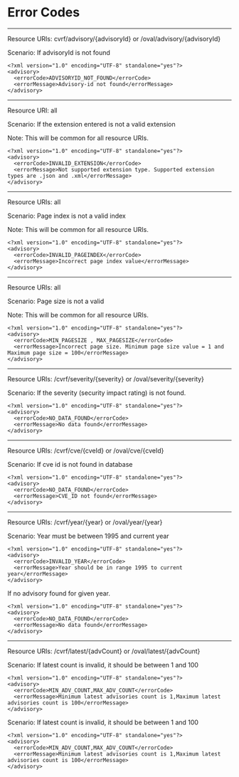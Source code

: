 # Error Codes
----
Resource URIs: cvrf/advisory/{advisoryId} or /oval/advisory/{advisoryId}

Scenario: If advisoryId is not found 	

    <?xml version="1.0" encoding="UTF-8" standalone="yes"?>
    <advisory>
      <errorCode>ADVISORYID_NOT_FOUND</errorCode>
      <errorMessage>Advisory-id not found</errorMessage>
    </advisory>

----
Resource URI: all
	
Scenario: If the extension entered is not a valid extension

Note: This will be common for all resource URIs.
	

    <?xml version="1.0" encoding="UTF-8" standalone="yes"?>
    <advisory>
      <errorCode>INVALID_EXTENSION</errorCode>
      <errorMessage>Not supported extension type. Supported extension types are .json and .xml</errorMessage>
    </advisory>

----
Resource URIs: all

Scenario:	Page index is not a valid index

Note: This will be common for all resource URIs.
	

    <?xml version="1.0" encoding="UTF-8" standalone="yes"?>
    <advisory>
      <errorCode>INVALID_PAGEINDEX</errorCode>
      <errorMessage>Incorrect page index value</errorMessage>
    </advisory>

----
Resource URIs: all

Scenario:	Page size is not a valid

Note: This will be common for all resource URIs.
	

    <?xml version="1.0" encoding="UTF-8" standalone="yes"?>
    <advisory>
      <errorCode>MIN_PAGESIZE , MAX_PAGESIZE</errorCode>
      <errorMessage>Incorrect page size. Minimum page size value = 1 and Maximum page size = 100</errorMessage>
    </advisory>
    
----
Resource URIs: /cvrf/severity/{severity} or /oval/severity/{severity}

Scenario:	If the severity (security impact rating) is not found. 	

    <?xml version="1.0" encoding="UTF-8" standalone="yes"?>
    <advisory>
      <errorCode>NO_DATA_FOUND</errorCode>
      <errorMessage>No data found</errorMessage>
    </advisory>

----
Resource URIs: /cvrf/cve/{cveId} or /oval/cve/{cveId}

Scenario: If cve id is not found in database

    <?xml version="1.0" encoding="UTF-8" standalone="yes"?>
    <advisory>
      <errorCode>NO_DATA_FOUND</errorCode>
      <errorMessage>CVE_ID not found</errorMessage>
    </advisory>

----
Resource URIs: /cvrf/year/{year} or /oval/year/{year}

Scenario:	Year must be between 1995 and current year 	

    <?xml version="1.0" encoding="UTF-8" standalone="yes"?>
    <advisory>
      <errorCode>INVALID_YEAR</errorCode>
      <errorMessage>Year should be in range 1995 to current year</errorMessage>
    </advisory>

If no advisory found for given year.
	

    <?xml version="1.0" encoding="UTF-8" standalone="yes"?>
    <advisory>
      <errorCode>NO_DATA_FOUND</errorCode>
      <errorMessage>No data found</errorMessage>
    </advisory>

----
Resource URIs: /cvrf/latest/{advCount} or /oval/latest/{advCount}

Scenario:	If latest count is invalid, it should be between 1 and 100 	

    <?xml version="1.0" encoding="UTF-8" standalone="yes"?>
    <advisory>
      <errorCode>MIN_ADV_COUNT,MAX_ADV_COUNT</errorCode>
      <errorMessage>Minimum latest advisories count is 1,Maximum latest advisories count is 100</errorMessage>
    </advisory>

Scenario: If latest count is invalid, it should be between 1 and 100
	

    <?xml version="1.0" encoding="UTF-8" standalone="yes"?>
    <advisory>
      <errorCode>MIN_ADV_COUNT,MAX_ADV_COUNT</errorCode>
      <errorMessage>Minimum latest advisories count is 1,Maximum latest advisories count is 100</errorMessage>
    </advisory>
